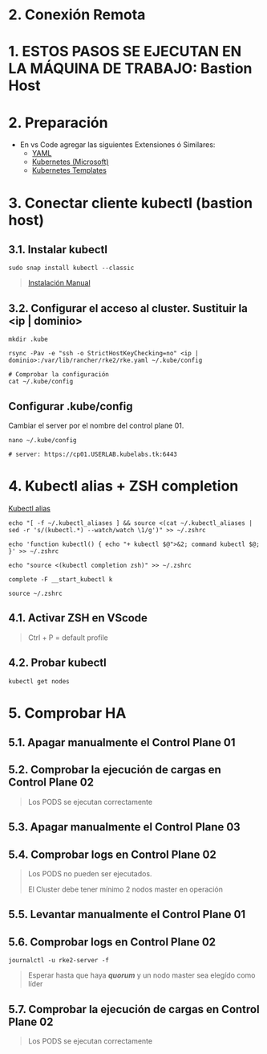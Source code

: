 # 2. Conexión Remota <!-- omit in TOC -->


# 1. ESTOS PASOS SE EJECUTAN EN LA MÁQUINA DE TRABAJO: Bastion Host
# 2. Preparación
- En vs Code agregar las siguientes Extensiones ó Similares:
  - [YAML](https://marketplace.visualstudio.com/items?itemName=redhat.vscode-yaml)
  - [Kubernetes (Microsoft)](https://marketplace.visualstudio.com/items?itemName=ms-kubernetes-tools.vscode-kubernetes-tools)
  - [Kubernetes Templates](https://marketplace.visualstudio.com/items?itemName=lunuan.kubernetes-templates)


# 3. Conectar cliente kubectl (bastion host)
## 3.1. Instalar kubectl
```vim
sudo snap install kubectl --classic
```
> [Instalación Manual](https://kubernetes.io/docs/tasks/tools/install-kubectl-linux/)

## 3.2. Configurar el acceso al cluster. Sustituir la <ip | dominio>
```vim
mkdir .kube

rsync -Pav -e "ssh -o StrictHostKeyChecking=no" <ip | dominio>:/var/lib/rancher/rke2/rke.yaml ~/.kube/config

# Comprobar la configuración
cat ~/.kube/config
```

## Configurar .kube/config
Cambiar el server por el nombre del control plane 01.
```
nano ~/.kube/config

# server: https://cp01.USERLAB.kubelabs.tk:6443
```

# 4. Kubectl alias + ZSH completion
[Kubectl alias](https://github.com/ahmetb/kubectl-aliases)
```vim
echo "[ -f ~/.kubectl_aliases ] && source <(cat ~/.kubectl_aliases | sed -r 's/(kubectl.*) --watch/watch \1/g')" >> ~/.zshrc

echo 'function kubectl() { echo "+ kubectl $@">&2; command kubectl $@; }' >> ~/.zshrc

echo "source <(kubectl completion zsh)" >> ~/.zshrc

complete -F __start_kubectl k

source ~/.zshrc
```

## 4.1. Activar ZSH en VScode
> Ctrl + P = default profile


## 4.2. Probar kubectl
```vim
kubectl get nodes
```

# 5. Comprobar HA
## 5.1. Apagar manualmente el Control Plane 01
## 5.2. Comprobar la ejecución de cargas en Control Plane 02
> Los PODS se ejecutan correctamente
## 5.3. Apagar manualmente el Control Plane 03
## 5.4. Comprobar logs en Control Plane 02
> Los PODS no pueden ser ejecutados.
>
> El Cluster debe tener mínimo 2 nodos master en operación
## 5.5. Levantar manualmente el Control Plane 01
## 5.6. Comprobar logs en Control Plane 02
```vim
journalctl -u rke2-server -f
```
> Esperar hasta que haya ***quorum*** y un nodo master sea elegído como líder
## 5.7. Comprobar la ejecución de cargas en Control Plane 02
> Los PODS se ejecutan correctamente


